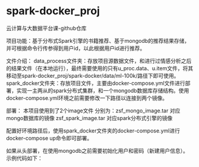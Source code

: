 # spark-docker_proj
云计算与大数据平台课-github仓库

项目功能：基于分布式Spark引擎的书籍推荐、基于mongodb的推荐结果存储，并可根据命令行传参得到用户id，以此根据用户id进行推荐。

文件介绍：
data_process文件夹：存放项目源数据文件，和进行过情感分析之后的结果文件（在本地运行），最终需要使用的只有u_proc.data、u.item文件，将其移动至spark-docker_proj/spark-docker/data/ml-100k/路径下即可使用。
spark_docker文件夹：存放项目文件，主要由docker-compose.yml文件进行部署，实现一主两从的spark分布式集群，和一个mongodb数据库存储结构。使用docker-compose.yml环境之前需要修改一下路径以连接到两个镜像。

部署：
本项目使用到了2个image文件
分别为：zsf_mongo_image.tar 对应mongo数据库的镜像
        zsf_spark_image.tar 对应spark分布式引擎的镜像
        
配置好环境路径后，使用spark_docker文件夹的docker-compose.yml进行docker-compose up命令即可部署。

如果从头部署，在使用mongodb之前需要初始化用户和密码（新建用户信息）。
示例代码如下：


